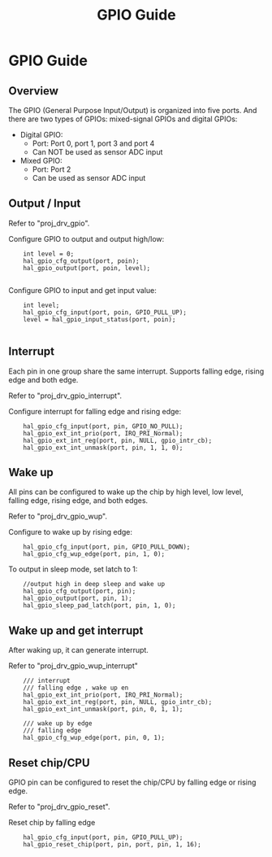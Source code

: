 ﻿---
title: "GPIO Guide"
---
# GPIO Guide
## Overview

The GPIO (General Purpose Input/Output) is organized into five ports. And there are two types of GPIOs: mixed-signal GPIOs and digital GPIOs:
- Digital GPIO:
	- Port: Port 0, port 1, port 3 and port 4
	- Can NOT be used as sensor ADC input
- Mixed GPIO:
	- Port: Port 2
	- Can be used as sensor ADC input

## Output / Input
Refer to "proj_drv_gpio".

Configure GPIO to output and output high/low:
```
	int level = 0;
	hal_gpio_cfg_output(port, poin);
	hal_gpio_output(port, poin, level);
	
```

Configure GPIO to input and get input value:
```
	int level;
	hal_gpio_cfg_input(port, poin, GPIO_PULL_UP);
	level = hal_gpio_input_status(port, poin);
	
```
## Interrupt
Each pin in one group share the same interrupt. Supports falling edge, rising edge and both edge.

Refer to "proj_drv_gpio_interrupt".

Configure interrupt for falling edge and rising edge:
```
	hal_gpio_cfg_input(port, pin, GPIO_NO_PULL);
	hal_gpio_ext_int_prio(port, IRQ_PRI_Normal);
	hal_gpio_ext_int_reg(port, pin, NULL, gpio_intr_cb);
	hal_gpio_ext_int_unmask(port, pin, 1, 1, 0);
```
## Wake up
All pins can be configured to wake up the chip by high level, low level, falling edge, rising edge, and both edges.

Refer to "proj_drv_gpio_wup".

Configure to wake up by rising edge:
```
	hal_gpio_cfg_input(port, pin, GPIO_PULL_DOWN);
	hal_gpio_cfg_wup_edge(port, pin, 1, 0);
```

To output in sleep mode, set latch to 1:
```
	//output high in deep sleep and wake up
	hal_gpio_cfg_output(port, pin);
	hal_gpio_output(port, pin, 1);
	hal_gpio_sleep_pad_latch(port, pin, 1, 0);
```

## Wake up and get interrupt
After waking up, it can generate interrupt.

Refer to "proj_drv_gpio_wup_interrupt"

```
	/// interrupt
	/// falling edge , wake up en
	hal_gpio_ext_int_prio(port, IRQ_PRI_Normal);
	hal_gpio_ext_int_reg(port, pin, NULL, gpio_intr_cb);
	hal_gpio_ext_int_unmask(port, pin, 0, 1, 1);
	
	/// wake up by edge
	///	falling edge
	hal_gpio_cfg_wup_edge(port, pin, 0, 1);
```

## Reset chip/CPU
GPIO pin can be configured to reset the chip/CPU by falling edge or rising edge.

Refer to "proj_drv_gpio_reset".

Reset chip by falling edge
```
	hal_gpio_cfg_input(port, pin, GPIO_PULL_UP);
	hal_gpio_reset_chip(port, pin, port, pin, 1, 16);
```






